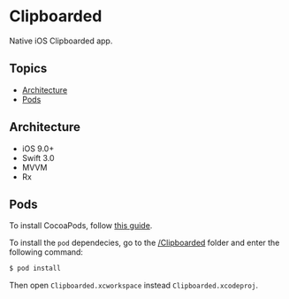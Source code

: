 # Clipboarded

Native iOS Clipboarded app.

## Topics

* [Architecture](#architecture)
* [Pods](#pods)

## Architecture
* iOS 9.0+
* Swift 3.0
* MVVM
* Rx

## Pods

To install CocoaPods, follow [this guide](https://guides.cocoapods.org/using/getting-started.html).

To install the `pod` dependecies, go to the [/Clipboarded](Clipboarded) folder and enter the following command:

```bash
$ pod install
```

Then open `Clipboarded.xcworkspace` instead `Clipboarded.xcodeproj`.